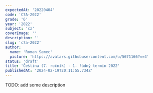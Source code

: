 ```yaml
---
expectedAt: '20220404'
code: 'C7A-2022'
grade: '6'
year: '2022'
subject: 'cz'
coverImage: ''
description: ''
slug: 'c7a-2022'
author:
  name: 'Roman Samec'
  picture: 'https://avatars.githubusercontent.com/u/5671166?v=4'
status: 'draft'
title: 'Čeština (7. ročník) - 1. řádný termín 2022'
publishedAt: '2024-02-19T20:11:55.734Z'
---
```


TODO: add some description